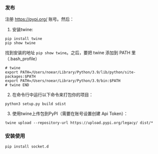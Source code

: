 
### 发布

注册 https://pypi.org/ 账号。然后：

1. 安装twine:

```
pip install twine
pip show twine 
```

找到安装的地址 `pip show twine`。之后，要把 twine 添加到 PATH 里（.bash_profile）

```
# twine
export PATH=/Users/noear/Library/Python/3.9/lib/python/site-packages:$PATH
export PATH=/Users/noear/Library/Python/3.9/bin:$PATH
# twine END
```

2. 在命令行中运行以下命令来打包你的项目：

```
python3 setup.py build sdist
```

3. 使用twine上传包到PyPI（需要在账号设置创建 Api Token）：

```
twine upload --repository-url https://upload.pypi.org/legacy/ dist/*
```

### 安装使用

```
pip install socket.d
```